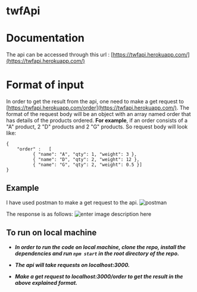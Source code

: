# twfApi


# Documentation 

The api can be accessed through this url : [https://twfapi.herokuapp.com/](https://twfapi.herokuapp.com/)


# Format of input
In order to get the result from the api, one need to make a get request to [https://twfapi.herokuapp.com/order](https://twfapi.herokuapp.com/).
The format of the request body will be an object with an array named order that has details of the products ordered.
**For example**, if an order consists of a "A" product, 2 "D" products and 2 "G" products. So request body will look like:

    {
    	"order" :	[ 
    		  { "name": "A", "qty": 1, "weight": 3 },
    		  { "name": "D", "qty": 2, "weight": 12 },
    		  { "name": "G", "qty": 2, "weight": 0.5 }]
    }




## Example
I have used postman to make a get request to the api.
![postman](https://ibb.co/8PBCdft)

The response is as follows:
![enter image description here](https://ibb.co/h80SMkm)


## To run on local machine
 - ***In order to run the code on local machine, clone the repo, install the dependencies and run `npm start` in the root directory of the
   repo.***
   
 - ***The api will take requests on localhost:3000.***
 - ***Make a get request to localhost:3000/order to get the result in the above explained format.***
